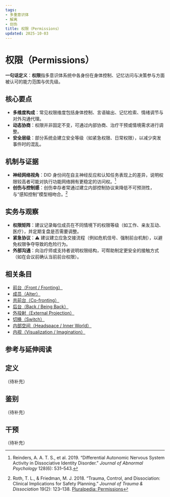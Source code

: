 ```yaml
---
tags:
- 多重意识体
- 解离
- 创伤
title: 权限（Permissions）
updated: 2025-10-03
---
```


# 权限（Permissions）

**一句话定义**：**权限**指多意识体系统中各身份在身体控制、记忆访问与决策参与方面被认可的能力范围与优先级。

## 核心要点

- **多维度构成**：常见权限维度包括身体控制、言语输出、记忆检索、情绪调节与对外沟通代理。
- **动态协商**：权限并非固定不变，可通过内部协商、治疗干预或情境需求进行调整。
- **安全层级**：部分系统会建立安全等级（如紧急权限、日常权限），以减少突发事件时的混乱。

## 机制与证据

- **神经网络视角**：DID 身份间在自主神经反应和认知任务表现上的差异，说明权限较高者可能对执行功能网络拥有更稳定的访问权。[^reinders2019]
- **创伤与控制感**：创伤幸存者常通过建立内部控制协议来降低不可预测性，与“感知控制”模型相吻合。[^roth2018]

## 实务与观察

- **权限矩阵**：建议记录每位成员在不同情境下的权限等级（如工作、亲友互动、医疗），并定期复盘是否需要调整。
- **紧急协议**：⚠ 建议建立应急交接流程（例如危机信号、强制前台机制），以避免权限争夺导致的危险行为。
- **外部沟通**：向治疗师或支持者说明权限结构，可帮助制定更安全的接触方式（如在会议前确认当前前台权限）。

## 相关条目

- [前台（Front / Fronting）](/entries/Front-Fronting.md)
- [成员（Alter）](/entries/Alter.md)
- [共前台（Co-fronting）](/entries/Co-Fronting.md)
- [后台（Back / Being Back）](/entries/Back-Being-Back.md)
- [外投射（External Projection）](/entries/External-Projection.md)
- [切换（Switch）](/entries/Switch.md)
- [内部空间（Headspace / Inner World）](/entries/Headspace-Inner-World.md)
- [内视（Visualization / Imagination）](/entries/Visualization-Imagination.md)

## 参考与延伸阅读

[^reinders2019]: Reinders, A. A. T. S., et al. 2019. “Differential Autonomic Nervous System Activity in Dissociative Identity Disorder.” *Journal of Abnormal Psychology* 128(6): 531–543.
[^roth2018]: Roth, T. L., & Friedman, M. J. 2018. “Trauma, Control, and Dissociation: Clinical Implications for Safety Planning.” *Journal of Trauma & Dissociation* 19(2): 123–138.
[Pluralpedia: Permissions](https://pluralpedia.org/w/Permissions)

## 定义

（待补充）

## 鉴别

（待补充）

## 干预

（待补充）
